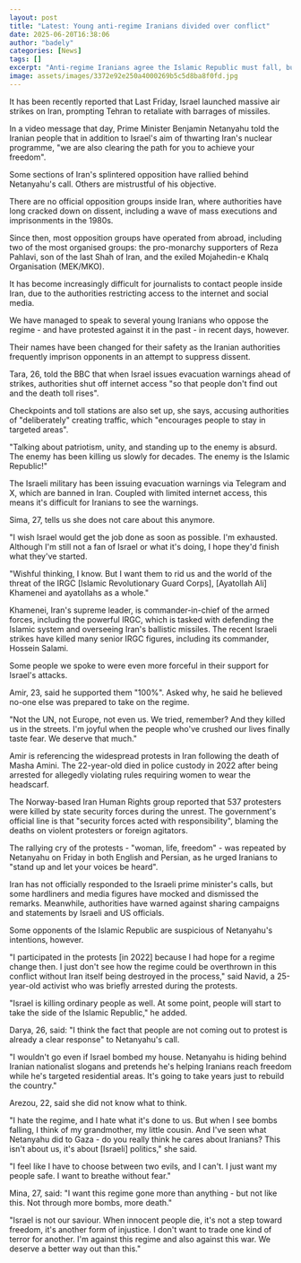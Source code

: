 ```yaml
---
layout: post
title: "Latest: Young anti-regime Iranians divided over conflict"
date: 2025-06-20T16:38:06
author: "badely"
categories: [News]
tags: []
excerpt: "Anti-regime Iranians agree the Islamic Republic must fall, but differ on the Iran-Israel conflict and response."
image: assets/images/3372e92e250a4000269b5c5d8ba8f0fd.jpg
---
```


It has been recently reported that Last Friday, Israel launched massive air strikes on Iran, prompting Tehran to retaliate with barrages of missiles. 

In a video message that day, Prime Minister Benjamin Netanyahu told the Iranian people that in addition to Israel's aim of thwarting Iran's nuclear programme, "we are also clearing the path for you to achieve your freedom".

Some sections of Iran's splintered opposition have rallied behind Netanyahu's call. Others are mistrustful of his objective.

There are no official opposition groups inside Iran, where authorities have long cracked down on dissent, including a wave of mass executions and imprisonments in the 1980s. 

Since then, most opposition groups have operated from abroad, including two of the most organised groups: the pro-monarchy supporters of Reza Pahlavi, son of the last Shah of Iran, and the exiled Mojahedin-e Khalq Organisation (MEK/MKO).

It has become increasingly difficult for journalists to contact people inside Iran, due to the authorities restricting access to the internet and social media.

We have managed to speak to several young Iranians who oppose the regime - and have protested against it in the past - in recent days, however. 

Their names have been changed for their safety as the Iranian authorities frequently imprison opponents in an attempt to suppress dissent.

Tara, 26, told the BBC that when Israel issues evacuation warnings ahead of strikes, authorities shut off internet access "so that people don't find out and the death toll rises".

Checkpoints and toll stations are also set up, she says, accusing authorities of "deliberately" creating traffic, which "encourages people to stay in targeted areas".

"Talking about patriotism, unity, and standing up to the enemy is absurd. The enemy has been killing us slowly for decades. The enemy is the Islamic Republic!"

The Israeli military has been issuing evacuation warnings via Telegram and X, which are banned in Iran. Coupled with limited internet access, this means it's difficult for Iranians to see the warnings. 

Sima, 27, tells us she does not care about this anymore.

"I wish Israel would get the job done as soon as possible. I'm exhausted. Although I'm still not a fan of Israel or what it's doing, I hope they'd finish what they've started. 

"Wishful thinking, I know. But I want them to rid us and the world of the threat of the IRGC [Islamic Revolutionary Guard Corps], [Ayatollah Ali] Khamenei and ayatollahs as a whole."

Khamenei, Iran's supreme leader, is commander-in-chief of the armed forces, including the powerful IRGC, which is tasked with defending the Islamic system and overseeing Iran's ballistic missiles. The recent Israeli strikes have killed many senior IRGC figures, including its commander, Hossein Salami.

Some people we spoke to were even more forceful in their support for Israel's attacks.

Amir, 23, said he supported them "100%". Asked why, he said he believed no-one else was prepared to take on the regime.

"Not the UN, not Europe, not even us. We tried, remember? And they killed us in the streets. I'm joyful when the people who've crushed our lives finally taste fear. We deserve that much."

Amir is referencing the widespread protests in Iran following the death of Masha Amini. The 22-year-old died in police custody in 2022 after being arrested for allegedly violating rules requiring women to wear the headscarf.

The Norway-based Iran Human Rights group reported that 537 protesters were killed by state security forces during the unrest. The government's official line is that "security forces acted with responsibility", blaming the deaths on violent protesters or foreign agitators.

The rallying cry of the protests - "woman, life, freedom" - was repeated by Netanyahu on Friday in both English and Persian, as he urged Iranians to "stand up and let your voices be heard".

Iran has not officially responded to the Israeli prime minister's calls, but some hardliners and media figures have mocked and dismissed the remarks. Meanwhile, authorities have warned against sharing campaigns and statements by Israeli and US officials.

Some opponents of the Islamic Republic are suspicious of Netanyahu's intentions, however.

"I participated in the protests [in 2022] because I had hope for a regime change then. I just don't see how the regime could be overthrown in this conflict without Iran itself being destroyed in the process," said Navid, a 25-year-old activist who was briefly arrested during the protests.

"Israel is killing ordinary people as well. At some point, people will start to take the side of the Islamic Republic," he added.

Darya, 26, said: "I think the fact that people are not coming out to protest is already a clear response" to Netanyahu's call.

"I wouldn't go even if Israel bombed my house. Netanyahu is hiding behind Iranian nationalist slogans and pretends he's helping Iranians reach freedom while he's targeted residential areas. It's going to take years just to rebuild the country."

Arezou, 22, said she did not know what to think.

"I hate the regime, and I hate what it's done to us. But when I see bombs falling, I think of my grandmother, my little cousin. And I've seen what Netanyahu did to Gaza - do you really think he cares about Iranians? This isn't about us, it's about [Israeli] politics," she said.

"I feel like I have to choose between two evils, and I can't. I just want my people safe. I want to breathe without fear."

Mina, 27, said: "I want this regime gone more than anything - but not like this. Not through more bombs, more death."

"Israel is not our saviour. When innocent people die, it's not a step toward freedom, it's another form of injustice. I don't want to trade one kind of terror for another. I'm against this regime and also against this war. We deserve a better way out than this."

